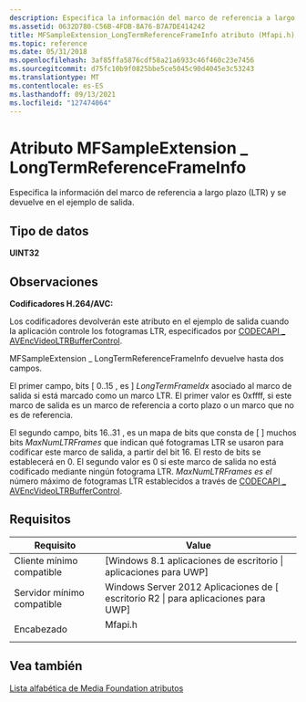 ```yaml
---
description: Especifica la información del marco de referencia a largo plazo (LTR) y se devuelve en el ejemplo de salida.
ms.assetid: 0632D780-C56B-4FDB-8A76-B7A7DE414242
title: MFSampleExtension_LongTermReferenceFrameInfo atributo (Mfapi.h)
ms.topic: reference
ms.date: 05/31/2018
ms.openlocfilehash: 3af85ffa5876cdf58a21a6933c46f460c23e7456
ms.sourcegitcommit: d75fc10b9f0825bbe5ce5045c90d4045e3c53243
ms.translationtype: MT
ms.contentlocale: es-ES
ms.lasthandoff: 09/13/2021
ms.locfileid: "127474064"
---
```

# <a name="mfsampleextension_longtermreferenceframeinfo-attribute"></a>Atributo MFSampleExtension \_ LongTermReferenceFrameInfo

Especifica la información del marco de referencia a largo plazo (LTR) y se devuelve en el ejemplo de salida.

## <a name="data-type"></a>Tipo de datos

**UINT32**

## <a name="remarks"></a>Observaciones

**Codificadores H.264/AVC:**

Los codificadores devolverán este atributo en el ejemplo de salida cuando la aplicación controle los fotogramas LTR, especificados por [CODECAPI \_ AVEncVideoLTRBufferControl](codecapi-avencvideoltrbuffercontrol.md).

MFSampleExtension \_ LongTermReferenceFrameInfo devuelve hasta dos campos.

El primer campo, bits \[ 0..15 , es \] *LongTermFrameIdx* asociado al marco de salida si está marcado como un marco LTR. El primer valor es 0xffff, si este marco de salida es un marco de referencia a corto plazo o un marco que no es de referencia.

El segundo campo, bits 16..31 , es un mapa de bits que consta de \[ \] muchos bits *MaxNumLTRFrames* que indican qué fotogramas LTR se usaron para codificar este marco de salida, a partir del bit 16. El resto de bits se establecerá en 0. El segundo valor es 0 si este marco de salida no está codificado mediante ningún fotograma LTR. *MaxNumLTRFrames es el* número máximo de fotogramas LTR establecidos a través de [CODECAPI \_ AVEncVideoLTRBufferControl](codecapi-avencvideoltrbuffercontrol.md).

## <a name="requirements"></a>Requisitos



| Requisito | Value |
|-------------------------------------|------------------------------------------------------------------------------------|
| Cliente mínimo compatible<br/> | \[Windows 8.1 aplicaciones de escritorio \| aplicaciones para UWP\]<br/>                                |
| Servidor mínimo compatible<br/> | Windows Server 2012 Aplicaciones de \[ escritorio R2 \| para aplicaciones para UWP\]<br/>                     |
| Encabezado<br/>                   | <dl> <dt>Mfapi.h</dt> </dl> |



## <a name="see-also"></a>Vea también

<dl> <dt>

[Lista alfabética de Media Foundation atributos](alphabetical-list-of-media-foundation-attributes.md)
</dt> </dl>

 

 




